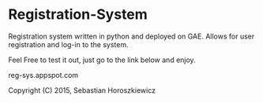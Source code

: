 # Registration-System

Registration system written in python and deployed on GAE.
Allows for user registration and log-in to the system.

Feel Free to test it out, just go to the link below and enjoy.

reg-sys.appspot.com


Copyright (C) 2015, Sebastian Horoszkiewicz
